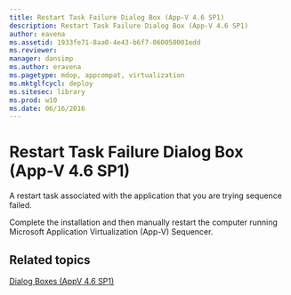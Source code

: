 ```yaml
---
title: Restart Task Failure Dialog Box (App-V 4.6 SP1)
description: Restart Task Failure Dialog Box (App-V 4.6 SP1)
author: eavena
ms.assetid: 1933fe71-8aa0-4e43-b6f7-060050001edd
ms.reviewer: 
manager: dansimp
ms.author: eravena
ms.pagetype: mdop, appcompat, virtualization
ms.mktglfcycl: deploy
ms.sitesec: library
ms.prod: w10
ms.date: 06/16/2016
---
```



# Restart Task Failure Dialog Box (App-V 4.6 SP1)


A restart task associated with the application that you are trying sequence failed.

Complete the installation and then manually restart the computer running Microsoft Application Virtualization (App-V) Sequencer.

## Related topics


[Dialog Boxes (AppV 4.6 SP1)](dialog-boxes--appv-46-sp1-.md)

 

 





